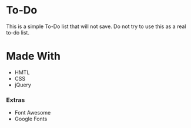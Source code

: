 # To-Do
This is a simple To-Do list that will not save. Do not try to use this as a real to-do list.

# Made With
- HMTL
- CSS
- jQuery

### Extras
- Font Awesome
- Google Fonts

